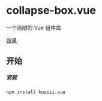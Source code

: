 # collapse-box.vue
一个简陋的 Vue 组件库

[效果](https://dagaiguanyu.github.io/kuaizi.vue/dist/)

## 开始
##### 安装
``` bash
npm install kuaizi.vue
```